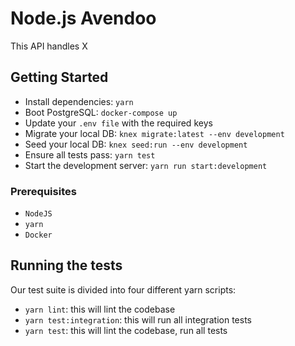# Node.js Avendoo

This API handles X

## Getting Started

* Install dependencies: `yarn`
* Boot PostgreSQL: `docker-compose up`
* Update your `.env file` with the required keys
* Migrate your local DB: `knex migrate:latest --env development`
* Seed your local DB: `knex seed:run --env development`
* Ensure all tests pass: `yarn test`
* Start the development server: `yarn run start:development`

### Prerequisites

* `NodeJS`
* `yarn`
* `Docker`

## Running the tests

Our test suite is divided into four different yarn scripts:

* `yarn lint`: this will lint the codebase
* `yarn test:integration`: this will run all integration tests
* `yarn test`: this will lint the codebase, run all tests
